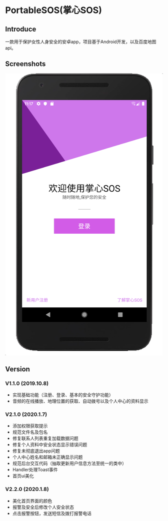 # PortableSOS(掌心SOS)

## Introduce

一款用于保护女性人身安全的安卓app，项目基于Android开发，以及百度地图api。

## Screenshots

![欢迎](./screenshots/欢迎.png)





## Version

### V1.1.0 (2019.10.8)

- 实现基础功能（注册、登录、基本的安全守护功能）
- 音频的在线播放、地理位置的获取、自动拨号以及个人中心的资料显示

### V2.1.0 (2020.1.7)

- 添加权限获取提示
- 规范文件名及包名
- 修复联系人列表重复加载数据问题
- 修复个人资料中安全状态显示错误问题
- 修复未彻底退出app问题
- 个人中心姓名和邮箱未正确显示问题
- 规范后台交互代码（抽取更新用户信息方法至统一的类中）
- Handler处理Toast事件
- 首页ui美化

### V2.2.0 (2020.1.8)

- 美化首页界面的颜色
- 报警及安全后修改个人安全状态
- 点击报警按钮，发送短信及拨打报警电话

### 













